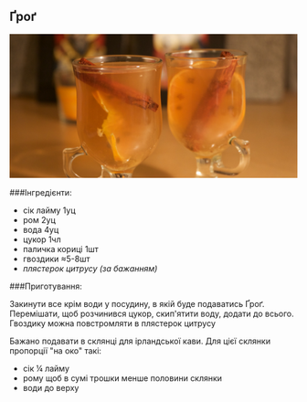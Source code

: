 Ґроґ
----
![](grog.jpg)

###Інгредієнти:

- сік лайму 1уц
- ром 2уц
- вода 4уц
- цукор 1чл
- паличка кориці 1шт
- гвоздики ≈5-8шт
- _плястерок цитрусу (за бажанням)_


###Приготування:

Закинути все крім води у посудину, в якій буде подаватись Ґроґ. Перемішати, щоб розчинився цукор, скип'ятити воду, додати до всього. Гвоздику можна повстромляти в плястерок цитрусу

Бажано подавати в склянці для ірландської кави. Для цієї склянки пропорції "на око" такі:

- сік ¼ лайму
- рому щоб в сумі трошки менше половини склянки
- води до верху

